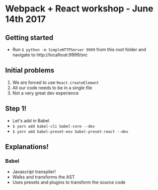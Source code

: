 # Webpack + React workshop - June 14th 2017

## Getting started
- Run `$ python -m SimpleHTTPServer 9999` from this root folder and navigate to http://localhost:9999/src

## Initial problems
1. We are forced to use `React.createElement`
2. All our code needs to be in a single file
3. Not a very great dev experience

## Step 1!
- Let's add in Babel
- `$ yarn add babel-cli babel-core --dev`
- `$ yarn add babel-preset-env babel-preset-react --dev`

## Explanations!
### Babel
- Javascript transpiler!
- Walks and transforms the AST
- Uses presets and plugins to transform the source code

